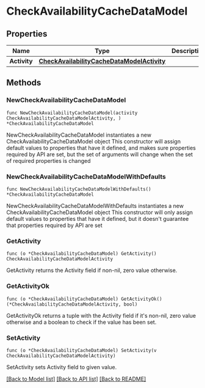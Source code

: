 # CheckAvailabilityCacheDataModel

## Properties

Name | Type | Description | Notes
------------ | ------------- | ------------- | -------------
**Activity** | [**CheckAvailabilityCacheDataModelActivity**](CheckAvailabilityCacheDataModel_activity.md) |  | 

## Methods

### NewCheckAvailabilityCacheDataModel

`func NewCheckAvailabilityCacheDataModel(activity CheckAvailabilityCacheDataModelActivity, ) *CheckAvailabilityCacheDataModel`

NewCheckAvailabilityCacheDataModel instantiates a new CheckAvailabilityCacheDataModel object
This constructor will assign default values to properties that have it defined,
and makes sure properties required by API are set, but the set of arguments
will change when the set of required properties is changed

### NewCheckAvailabilityCacheDataModelWithDefaults

`func NewCheckAvailabilityCacheDataModelWithDefaults() *CheckAvailabilityCacheDataModel`

NewCheckAvailabilityCacheDataModelWithDefaults instantiates a new CheckAvailabilityCacheDataModel object
This constructor will only assign default values to properties that have it defined,
but it doesn't guarantee that properties required by API are set

### GetActivity

`func (o *CheckAvailabilityCacheDataModel) GetActivity() CheckAvailabilityCacheDataModelActivity`

GetActivity returns the Activity field if non-nil, zero value otherwise.

### GetActivityOk

`func (o *CheckAvailabilityCacheDataModel) GetActivityOk() (*CheckAvailabilityCacheDataModelActivity, bool)`

GetActivityOk returns a tuple with the Activity field if it's non-nil, zero value otherwise
and a boolean to check if the value has been set.

### SetActivity

`func (o *CheckAvailabilityCacheDataModel) SetActivity(v CheckAvailabilityCacheDataModelActivity)`

SetActivity sets Activity field to given value.



[[Back to Model list]](../README.md#documentation-for-models) [[Back to API list]](../README.md#documentation-for-api-endpoints) [[Back to README]](../README.md)


